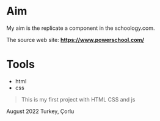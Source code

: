 # Aim

My aim is the replicate a component in the schoology.com.

The source web site: **https://www.powerschool.com/**


# Tools

+ html
+ css

> This is my first project with HTML CSS and js

August 2022 Turkey, Çorlu